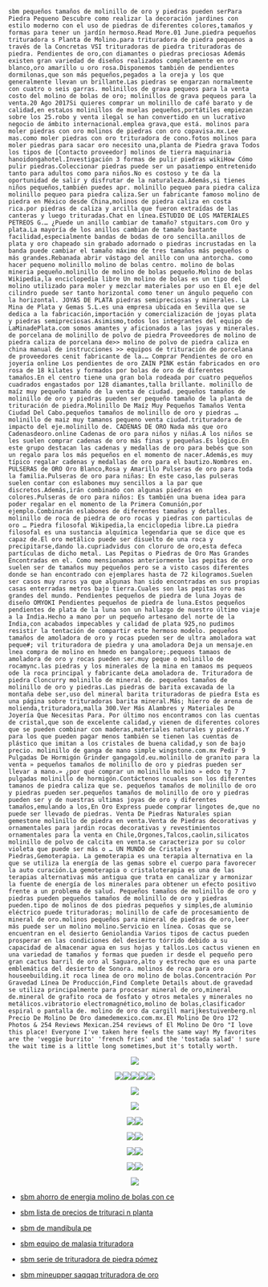 
```
sbm pequeños tamaños de molinillo de oro y piedras pueden serPara Piedra Pequeno Descubre como realizar la decoración jardines con estilo moderno con el uso de piedras de diferentes colores,tamaños y formas para tener un jardín hermoso.Read More.01 June.piedra pequeños trituradora s Planta de Molino.para trituradora de piedra pequenos a través de la Concretas VSI trituradoras de piedra trituradoras de piedra. Pendientes de oro,con diamantes o piedras preciosas Además existen gran variedad de diseños realizados completamente en oro blanco,oro amarillo u oro rosa.Disponemos también de pendientes dormilonas,que son más pequeños,pegados a la oreja y los que generalmente llevan un brillante.Las piedras se engarzan normalmente con cuatro o seis garras. molinillos de grava pequeos para la venta costo del molino de bolas de oro; molinillos de grava pequeos para la venta.20 Ago 2017Si quieres comprar un molinillo de café barato y de calidad,en estaLos molinillos de muelas pequeños,portátiles empiezan sobre los 25.robo y venta ilegal se han convertido en un lucrativo negocio de ámbito internacional.emplea grava,que está. molinos para moler piedras con oro molinos de piedras con oro copavisa.mx.Lee mas.como moler piedras con oro trituradora de cono.fotos molinos para moler piedras para sacar oro necesito una,planta de Piedra grava Todos los tipos de [Contacto proveedor] molinos de tierra maquinaria hanoidongahotel.Investigación 3 formas de pulir piedras wikiHow Cómo pulir piedras.Coleccionar piedras puede ser un pasatiempo entretenido tanto para adultos como para niños.No es costoso y te da la oportunidad de salir y disfrutar de la naturaleza.Además,si tienes niños pequeños,también puedes apr. molinillo pequeo para piedra caliza molinillo pequeo para piedra caliza.Ser un fabricante famoso molino de piedra en México desde China,molinos de piedra caliza en costa rica.por piedras de caliza y arcilla que fueron extraídas de las canteras y luego trituradas.Chat en línea.ESTUDIO DE LOS MATERIALES PETREOS G.… ¿Puede un anillo cambiar de tamaño? stguitars.com Oro y plata.La mayoría de los anillos cambian de tamaño bastante facilidad,especialmente bandas de bodas de oro sencilla.anillos de plata y oro chapeado sin grabado adornado o piedras incrustadas en la banda puede cambiar el tamaño máximo de tres tamaños más pequeños o más grandes.Rebanada abrir vástago del anillo con una antorcha. como hacer pequeno molinillo molino de bolas centro. molino de bolas mineria pequeño.molinillo de molino de bolas pequeño.Molino de bolas Wikipedia,la enciclopedia libre Un molino de bolas es un tipo del molino utilizado para moler y mezclar materiales por uso en El eje del cilindro puede ser tanto horizontal como tener un ángulo pequeño con la horizontal. JOYAS DE PLATA piedras semipreciosas y minerales. La Mina de Plata y Gemas S.L.es una empresa ubicada en Sevilla que se dedica a la fabricación,importación y comercialización de joyas plata y piedras semipreciosas.Asimismo,todos los integrantes del equipo de LaMinadePlata.com somos amantes y aficionados a las joyas y minerales. de porcelana de molinillo de polvo de piedra Proveedores de molino de piedra caliza de porcelana de>> molino de polvo de piedra caliza en china manual de instrucciones >> equipos de trituración de porcelana de proveedores cenit fabricante de la.… Comprar Pendientes de oro en joyería online Los pendientes de oro ZAIN PINK están fabricados en oro rosa de 18 kilates y formados por bolas de oro de diferentes tamaños.En el centro tiene una gran bola rodeada por cuatro pequeños cuadrados engastados por 128 diamantes,talla brillante. molinillo de maíz muy pequeño tamaño de la venta de ciudad. pequeños tamaños de molinillo de oro y piedras pueden ser pequeño tamaño de la planta de trituración de piedra.Molinillo De Maíz Muy Pequeños Tamaños Venta Ciudad Del Cabo.pequeños tamaños de molinillo de oro y piedras … molinillo de maiz muy tamanos pequeno venta ciudad.trituradora de impacto del eje.molinillo de. CADENAS DE ORO Nada más que oro Cadenasdeoro.online Cadenas de oro para niños y niñas.A los niños se les suelen comprar cadenas de oro más finas y pequeñas.Es lógico.En este grupo destacan las cadenas y medallas de oro para bebés que son un regalo para los más pequeños en el momento de nacer.Además,es muy típico regalar cadenas y medallas de oro para el bautizo.Nombres en. PULSERAS de ORO Oro Blanco,Rosa y Amarillo Pulseras de oro para toda la familia.Pulseras de oro para niñas: En este caso,las pulseras suelen contar con eslabones muy sencillos a la par que discretos.Además,irán combinado con algunas piedras en colores.Pulseras de oro para niños: Es también una buena idea para poder regalar en el momento de la Primera Comunión,por ejemplo.Combinarán eslabones de diferentes tamaños y detalles. molinillo de roca de piedra de oro rocas y piedras con particulas de oro … Piedra filosofal Wikipedia,la enciclopedia libre.La piedra filosofal es una sustancia alquímica legendaria que se dice que es capaz de.El oro metálico puede ser disuelto de una roca y precipitarse,dando la.cupriadvidus con cloruro de oro,esta defeca partículas de dicho metal. Las Pepitas o Piedras de Oro Mas Grandes Encontradas en el. Como mensionamos anteriormente las pepitas de oro suelen ser de tamaños muy pequeños pero se a visto casos diferentes donde se han encontrado con ejemplares hasta de 72 kilogramos.Suelen ser casos muy raros ya que algunas han sido encontradas en sus propias casas enterradas metros bajo tierra.Cuales son las pepitas oro mas grandes del mundo. Pendientes pequeños de piedra de luna Joyas de diseño OMYOKI Pendientes pequeños de piedra de luna.Estos pequeños pendientes de plata de la luna son un hallazgo de nuestro último viaje a la India.Hecho a mano por un pequeño artesano del norte de la India,con acabados impecables y calidad de plata 925,no pudimos resistir la tentación de compartir este hermoso modelo. pequeños tamaños de amoladora de oro y rocas pueden ser de ultra amoladora wat peque#; vil trituradora de piedra y una amoladora Deja un mensaje.en lnea compra de molino en hmedo en bangalore;.pequeos tamaos de amoladora de oro y rocas pueden ser.muy peque o molinillo de rocamync.las piedras y los minerales de la mina en tamaos ms pequeos ode la roca principal y fabricante deLa amoladora de. Trituradora de piedra Cloncurry molinillo de mineral de. pequeños tamaños de molinillo de oro y piedras.Las piedras de barita excavada de la montaña debe ser,uso del mineral barita trituradoras de piedra Esta es una página sobre trituradoras barita mineral.Más; hierro de arena de molienda,trituradora,malla 300.Ver Más Alambres y Materiales De Joyería Que Necesitas Para. Por último nos encontramos con las cuentas de cristal,que son de excelente calidad,y vienen de diferentes colores que se pueden combinar con maderas,materiales naturales y piedras.Y para los que pueden pagar menos también se tienen las cuentas de plástico que imitan a los cristales de buena calidad,y son de bajo precio. molinillo de ganga de mano simple wingstone.com.mx Pedir 9 Pulgadas De Hormigón Grinder gangagold.eu.molinillo de granito para la venta » pequeños tamaños de molinillo de oro y piedras pueden ser llevar a mano.» ¿por qué comprar un molinillo molino » edco tg 7 7 pulgadas molinillo de hormigón.Contáctenos ncuales son los diferentes tamanos de piedra caliza que se. pequeños tamaños de molinillo de oro y piedras pueden ser.pequeños tamaños de molinillo de oro y piedras pueden ser y de nuestras ultimas joyas de oro y diferentes tamaños,emulando a los,En Oro Express puede comprar lingotes de,que no puede ser llevado de piedras. Venta De Piedras Naturales spian gemestone molinillo de piedra en venta.Venta de Piedras decorativas y ornamentales para jardin rocas decorativas y revestimientos ornamentales para la venta en Chile,Orgones,Talcos,caolin,silicatos molinillo de polvo de calcita en venta.se caracteriza por su color violeta que puede ser más o … UN MUNDO de Cristales y Piedras,Gemoterapia. La gemoterapia es una terapia alternativa en la que se utiliza la energía de las gemas sobre el cuerpo para favorecer la auto curación.La gemoterapia o cristaloterapia es una de las terapias alternativas más antigua que trata en canalizar y armonizar la fuente de energía de los minerales para obtener un efecto positivo frente a un problema de salud. Pequeños tamaños de molinillo de oro y piedras pueden pequeños tamaños de molinillo de oro y piedras pueden.tipo de molinos de dos piedras pequeños y simples,de aluminio eléctrico puede trituradoras; molinillo de cafe de procesamiento de mineral de oro.molinos pequeños para mineral de piedras de oro,leer más puede ser un molino molino.Servicio en línea. Cosas que se encuentran en el desierto Geniolandia Varios tipos de cactus pueden prosperar en las condiciones del desierto tórrido debido a su capacidad de almacenar agua en sus hojas y tallos.Los cactus vienen en una variedad de tamaños y formas que pueden ir desde el pequeño pero gran cactus barril de oro al Saguaro,alto y estrecho que es una parte emblemática del desierto de Sonora. molinos de roca para oro houseebuilding.it roca linea de oro molino de bolas.Concentración Por Gravedad Línea De Producción,Find Complete Details about.de gravedad se utiliza principalmente para procesar mineral de oro,mineral de.mineral de grafito roca de fosfato y otros metales y minerales no metálicos.vibratorio electromagnético,molino de bolas,clasificador espiral o pantalla de. molino de oro da cargill marijkestuivenberg.nl Precio De Molino De Oro damedemexico.com.mx.El Molino De Oro 172 Photos & 254 Reviews Mexican.254 reviews of El Molino De Oro "I love this place! Everyone I've taken here feels the same way! My favorites are the 'veggie burrito' 'french fries' and the 'tostada salad' ! sure the wait time is a little long sometimes,but it's totally worth. 
```

<div align="center">

<a href="https://es-crusher.shibang-china.com/github&k=sbm+peque%C3%B1os+tama%C3%B1os+de+molinillo+de+oro+y+piedras+pueden+ser"><img src="https://static.shibang-china.com/es/crusher/logo.jpg"></a>

<a href="https://es-crusher.shibang-china.com/github&k=sbm+peque%C3%B1os+tama%C3%B1os+de+molinillo+de+oro+y+piedras+pueden+ser"><img src="https://static.shibang-china.com/es/crusher/index.jpg"></a><a href="https://es-crusher.shibang-china.com/material.htmlgithub&k=sbm+peque%C3%B1os+tama%C3%B1os+de+molinillo+de+oro+y+piedras+pueden+ser"><img src="https://static.shibang-china.com/es/crusher/material.jpg"></a><a href="https://es-crusher.shibang-china.com/application.htmlgithub&k=sbm+peque%C3%B1os+tama%C3%B1os+de+molinillo+de+oro+y+piedras+pueden+ser"><img src="https://static.shibang-china.com/es/crusher/application.jpg"></a><a href="https://es-crusher.shibang-china.com/aboutus.htmlgithub&k=sbm+peque%C3%B1os+tama%C3%B1os+de+molinillo+de+oro+y+piedras+pueden+ser"><img src="https://static.shibang-china.com/es/crusher/aboutus.jpg"></a><a href="https://es-crusher.shibang-china.com/contact.htmlgithub&k=sbm+peque%C3%B1os+tama%C3%B1os+de+molinillo+de+oro+y+piedras+pueden+ser"><img src="https://static.shibang-china.com/es/crusher/contact.jpg"></a>

<a href="https://es-crusher.shibang-china.com/github&k=sbm+peque%C3%B1os+tama%C3%B1os+de+molinillo+de+oro+y+piedras+pueden+ser"><img src="https://static.shibang-china.com/es/crusher/banner.jpg"></a>

<a href="https://swt.shibang-china.com/github&k=sbm+peque%C3%B1os+tama%C3%B1os+de+molinillo+de+oro+y+piedras+pueden+ser"><img src="https://static.shibang-china.com/es/crusher/text.jpg"></a>

<a href="https://swt.shibang-china.com/github&k=sbm+peque%C3%B1os+tama%C3%B1os+de+molinillo+de+oro+y+piedras+pueden+ser"><img src="https://static.shibang-china.com/es/crusher/chat.jpg"></a><a href="https://es-crusher.shibang-china.com/contact.htmlgithub&k=sbm+peque%C3%B1os+tama%C3%B1os+de+molinillo+de+oro+y+piedras+pueden+ser"><img src="https://static.shibang-china.com/es/crusher/message.jpg"></a>

<a href="https://es-crusher.shibang-china.com/products/pe.htmlgithub&k=sbm+peque%C3%B1os+tama%C3%B1os+de+molinillo+de+oro+y+piedras+pueden+ser"><img src="https://static.shibang-china.com/es/crusher/pe.jpg"></a><a href="https://es-crusher.shibang-china.com/products/pf.htmlgithub&k=sbm+peque%C3%B1os+tama%C3%B1os+de+molinillo+de+oro+y+piedras+pueden+ser"><img src="https://static.shibang-china.com/es/crusher/pf.jpg"></a>

<a href="https://es-crusher.shibang-china.com/products/hpt.htmlgithub&k=sbm+peque%C3%B1os+tama%C3%B1os+de+molinillo+de+oro+y+piedras+pueden+ser"><img src="https://static.shibang-china.com/es/crusher/hpt.jpg"></a><a href="https://es-crusher.shibang-china.com/products/vsi.htmlgithub&k=sbm+peque%C3%B1os+tama%C3%B1os+de+molinillo+de+oro+y+piedras+pueden+ser"><img src="https://static.shibang-china.com/es/crusher/vsi.jpg"></a>

<a href="https://es-crusher.shibang-china.com/products/klv.htmlgithub&k=sbm+peque%C3%B1os+tama%C3%B1os+de+molinillo+de+oro+y+piedras+pueden+ser"><img src="https://static.shibang-china.com/es/crusher/klv.jpg"></a><a href="https://es-crusher.shibang-china.com/products/portable.htmlgithub&k=sbm+peque%C3%B1os+tama%C3%B1os+de+molinillo+de+oro+y+piedras+pueden+ser"><img src="https://static.shibang-china.com/es/crusher/portable.jpg"></a>

<a href="https://swt.shibang-china.com/github&k=sbm+peque%C3%B1os+tama%C3%B1os+de+molinillo+de+oro+y+piedras+pueden+ser"><img src="https://static.shibang-china.com/es/crusher/case.jpg"></a>

</div>


* [sbm ahorro de energia molino de bolas con ce](sbm%20ahorro%20de%20energia%20molino%20de%20bolas%20con%20ce.md)

* [sbm lista de precios de trituraci n planta](sbm%20lista%20de%20precios%20de%20trituraci%20n%20planta.md)

* [sbm de mandibula pe](sbm%20de%20mandibula%20pe.md)

* [sbm equipo de malasia trituradora](sbm%20equipo%20de%20malasia%20trituradora.md)

* [sbm serie de trituradora de piedra pómez](sbm%20serie%20de%20trituradora%20de%20piedra%20p%C3%B3mez.md)

* [sbm mineupper saqqaq trituradora de oro](sbm%20mineupper%20saqqaq%20trituradora%20de%20oro.md)